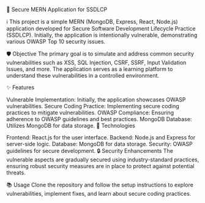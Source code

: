 🚀 Secure MERN Application for SSDLCP

ℹ️ This project is a simple MERN (MongoDB, Express, React, Node.js) application developed for Secure Software Development Lifecycle Practice (SSDLCP). Initially, the application is intentionally vulnerable, demonstrating various OWASP Top 10 security issues.

🛡️ Objective
The primary goal is to simulate and address common security vulnerabilities such as XSS, SQL Injection, CSRF, SSRF, Input Validation Issues, and more. The application serves as a learning platform to understand these vulnerabilities in a controlled environment.

✨ Features

Vulnerable Implementation: Initially, the application showcases OWASP vulnerabilities.
Secure Coding Practice: Implementing secure coding practices to mitigate vulnerabilities.
OWASP Compliance: Ensuring adherence to OWASP guidelines and best practices.
MongoDB Database: Utilizes MongoDB for data storage.
🔧 Technologies

Frontend: React.js for the user interface.
Backend: Node.js and Express for server-side logic.
Database: MongoDB for data storage.
Security: OWASP guidelines for secure development.
🔒 Security Enhancements
The vulnerable aspects are gradually secured using industry-standard practices, ensuring robust security measures are in place to protect against potential threats.

📚 Usage
Clone the repository and follow the setup instructions to explore vulnerabilities, implement fixes, and learn about secure coding practices.
